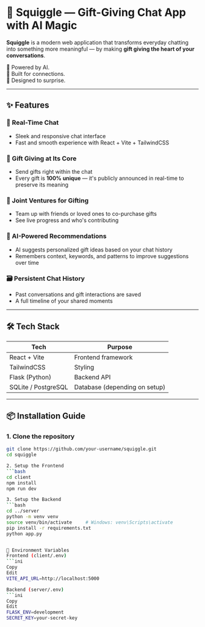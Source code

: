 # 🎁 Squiggle — Gift-Giving Chat App with AI Magic

**Squiggle** is a modern web application that transforms everyday chatting into something more meaningful — by making **gift giving the heart of your conversations**.

🧠 Powered by AI.  
💬 Built for connections.  
🎁 Designed to surprise.

---

## ✨ Features

### 💬 Real-Time Chat
- Sleek and responsive chat interface
- Fast and smooth experience with React + Vite + TailwindCSS

### 🎁 Gift Giving at Its Core
- Send gifts right within the chat
- Every gift is **100% unique** — it's publicly announced in real-time to preserve its meaning

### 🤝 Joint Ventures for Gifting
- Team up with friends or loved ones to co-purchase gifts
- See live progress and who's contributing

### 🤖 AI-Powered Recommendations
- AI suggests personalized gift ideas based on your chat history
- Remembers context, keywords, and patterns to improve suggestions over time

### 🗃️ Persistent Chat History
- Past conversations and gift interactions are saved
- A full timeline of your shared moments

---

## 🛠 Tech Stack

| Tech             | Purpose                     |
|------------------|-----------------------------|
| React + Vite     | Frontend framework           |
| TailwindCSS      | Styling                      |
| Flask (Python)   | Backend API                  |
| SQLite / PostgreSQL | Database (depending on setup) |

---

## 📦 Installation Guide

### 1. Clone the repository
```bash
git clone https://github.com/your-username/squiggle.git
cd squiggle

2. Setup the Frontend
```bash
cd client
npm install
npm run dev

3. Setup the Backend
```bash
cd ../server
python -m venv venv
source venv/bin/activate     # Windows: venv\Scripts\activate
pip install -r requirements.txt
python app.py


🔧 Environment Variables
Frontend (client/.env)
```ini
Copy
Edit
VITE_API_URL=http://localhost:5000

Backend (server/.env)
```ini
Copy
Edit
FLASK_ENV=development
SECRET_KEY=your-secret-key
